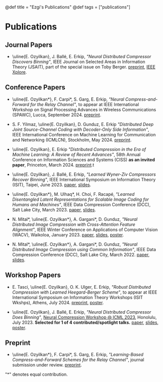 @def title = "Ezgi's Publications"
@def tags = ["publications"]

# Publications

## Journal Papers


* \uline{E. Ozyilkan},  J. Ballé, E. Erkip, *"Neural Distributed Compressor Discovers Binning"*, IEEE Journal on Selected Areas in Information Theory (JSAIT), part of the special issue on Toby Berger. [preprint](https://arxiv.org/abs/2310.16961), [IEEE Xplore](https://ieeexplore.ieee.org/document/10508220).


## Conference Papers

* \uline{E. Ozyilkan*}, F. Carpi\*, S. Garg, E. Erkip, *"Neural Compress-and-Forward for the Relay Channel"*, to appear at IEEE International Workshop on Signal Processing Advances in Wireless Communications (SPAWC), Lucca, September 2024. [preprint](https://arxiv.org/abs/2404.14594).

* S. F. Yilmaz, \uline{E. Ozyilkan}, D. Gunduz, E. Erkip *"Distributed Deep Joint Source-Channel Coding with Decoder-Only Side Information"*, IEEE International Conference on Machine Learning for Communication and Networking (ICMLCN), Stockholm, May 2024. [preprint](https://arxiv.org/abs/2310.04311).

* \uline{E. Ozyilkan}, E. Erkip *"Distributed Compression in the Era of Machine Learning: A Review of Recent Advances"*, 58th Annual Conference on Information Sciences and Systems (CISS) **as an invited paper**, Princeton, March 2024. [preprint](https://arxiv.org/abs/2402.07997).t

* \uline{E. Ozyilkan}, J. Ballé, E. Erkip, *"Learned Wyner-Ziv Compressors Recover Binning"*, IEEE International Symposium on Information Theory (ISIT), Taipei, June 2023. [paper](https://ieeexplore.ieee.org/document/10206542), [slides](/assets/Ozyilkan_ISIT2023_final.pdf).

* \uline{E. Ozyilkan*}, M. Ulhaq\*, H. Choi, F. Racapé, *"Learned Disentangled Latent Representations for Scalable Image Coding for Humans and Machines"*, IEEE Data Compression Conference (DCC), Salt Lake City, March 2023. [paper](https://ieeexplore.ieee.org/document/10125297), [slides](/assets/2023-VCM-DCC-Ezgi.pdf).

* N. Mital\*, \uline{E. Ozyilkan*}, A. Gargani\*, D. Gunduz, *"Neural Distributed Image Compression with Cross-Attention Feature Alignment"*, IEEE Winter Conference on Applications of Computer Vision (WACV), Waikoloa, January 2023. [paper](https://openaccess.thecvf.com/content/WACV2023/papers/Mital_Neural_Distributed_Image_Compression_With_Cross-Attention_Feature_Alignment_WACV_2023_paper.pdf), [slides](/assets/WACV_NDIC-CAM_Ezgi.pdf), [poster](/assets/1284-wacv-post.pdf).

* N. Mital\*, \uline{E. Ozyilkan*}, A. Gargani\*, D. Gunduz, *"Neural Distributed Image Compression using Common Information"*, IEEE Data Compression Conference (DCC), Salt Lake City, March 2022. [paper](https://ieeexplore.ieee.org/document/9810729), [slides](/assets/NDIC_Feb2022_Presentation_Ozyilkan.pdf).


## Workshop Papers


* E. Tasci, \uline{E. Ozyilkan}, O. K. Ulger, E. Erkip, *"Robust Distributed Compression with Learned Heegard-Berger Scheme"*, to appear at IEEE International Symposium on Information Theory Workshops (ISIT Wkshps), Athens, July 2024. [preprint](https://arxiv.org/abs/2403.08411), [poster](/assets/learned_HB_LCW@ISIT'24.pdf).

* \uline{E. Ozyilkan}, J. Ballé, E. Erkip, *"Neural Distributed Compressor Does Binning"*, [Neural Compression Workshop @ ICML 2023](https://neuralcompression.github.io/workshop23), Honolulu, July 2023. **Selected for 1 of 4 contributed/spotlight talks.** [paper](https://openreview.net/forum?id=3Dq4FZJSga), [slides](/assets/Ozyilkan_ICML2023-workshop_final.pdf), [poster](Ozyilkan_Simons-Institute_Poster_May2023.pdf). 


## Preprint

* \uline{E. Ozyilkan*}, F. Carpi\*, S. Garg, E. Erkip, *"Learning-Based Compress-and-Forward Schemes for the Relay Channel"*, journal submission under review. [preprint](https://arxiv.org/abs/2405.09534v1).


"*" denotes equal contribution.
